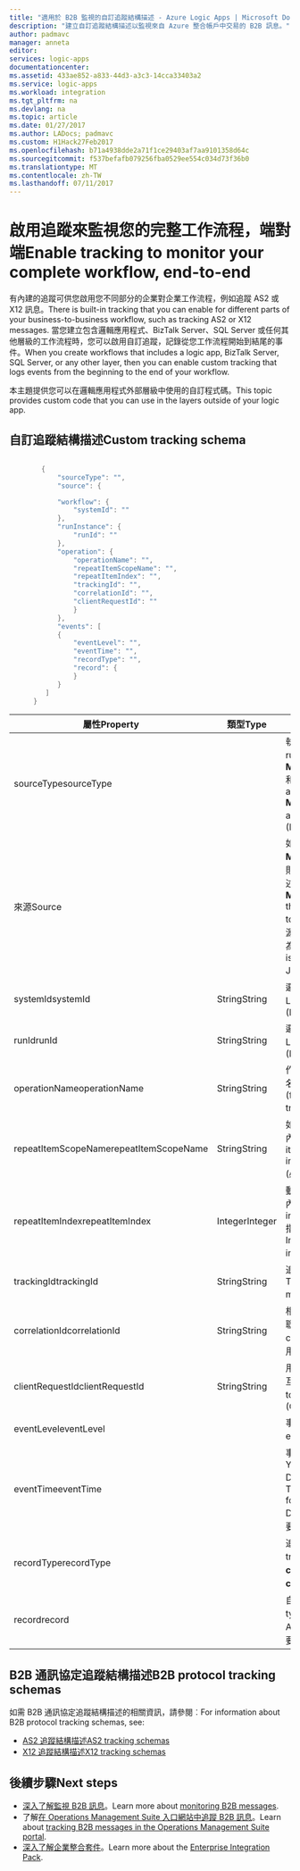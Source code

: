 ```yaml
---
title: "適用於 B2B 監視的自訂追蹤結構描述 - Azure Logic Apps | Microsoft Docs"
description: "建立自訂追蹤結構描述以監視來自 Azure 整合帳戶中交易的 B2B 訊息。"
author: padmavc
manager: anneta
editor: 
services: logic-apps
documentationcenter: 
ms.assetid: 433ae852-a833-44d3-a3c3-14cca33403a2
ms.service: logic-apps
ms.workload: integration
ms.tgt_pltfrm: na
ms.devlang: na
ms.topic: article
ms.date: 01/27/2017
ms.author: LADocs; padmavc
ms.custom: H1Hack27Feb2017
ms.openlocfilehash: b71a4938dde2a71f1ce29403af7aa9101358d64c
ms.sourcegitcommit: f537befafb079256fba0529ee554c034d73f36b0
ms.translationtype: MT
ms.contentlocale: zh-TW
ms.lasthandoff: 07/11/2017
---
```

# <a name="enable-tracking-to-monitor-your-complete-workflow-end-to-end"></a><span data-ttu-id="1f38c-103">啟用追蹤來監視您的完整工作流程，端對端</span><span class="sxs-lookup"><span data-stu-id="1f38c-103">Enable tracking to monitor your complete workflow, end-to-end</span></span>
<span data-ttu-id="1f38c-104">有內建的追蹤可供您啟用您不同部分的企業對企業工作流程，例如追蹤 AS2 或 X12 訊息。</span><span class="sxs-lookup"><span data-stu-id="1f38c-104">There is built-in tracking that you can enable for different parts of your business-to-business workflow, such as tracking AS2 or X12 messages.</span></span> <span data-ttu-id="1f38c-105">當您建立包含邏輯應用程式、BizTalk Server、SQL Server 或任何其他層級的工作流程時，您可以啟用自訂追蹤，記錄從您工作流程開始到結尾的事件。</span><span class="sxs-lookup"><span data-stu-id="1f38c-105">When you create workflows that includes a logic app, BizTalk Server, SQL Server, or any other layer, then you can enable custom tracking that logs events from the beginning to the end of your workflow.</span></span> 

<span data-ttu-id="1f38c-106">本主題提供您可以在邏輯應用程式外部層級中使用的自訂程式碼。</span><span class="sxs-lookup"><span data-stu-id="1f38c-106">This topic provides custom code that you can use in the layers outside of your logic app.</span></span> 

## <a name="custom-tracking-schema"></a><span data-ttu-id="1f38c-107">自訂追蹤結構描述</span><span class="sxs-lookup"><span data-stu-id="1f38c-107">Custom tracking schema</span></span>
````java

        {
            "sourceType": "",
            "source": {

            "workflow": {
                "systemId": ""
            },
            "runInstance": {
                "runId": ""
            },
            "operation": {
                "operationName": "",
                "repeatItemScopeName": "",
                "repeatItemIndex": "",
                "trackingId": "",
                "correlationId": "",
                "clientRequestId": ""
                }
            },
            "events": [
            {
                "eventLevel": "",
                "eventTime": "",
                "recordType": "",
                "record": {                
                }
            }
         ]
      }

````

| <span data-ttu-id="1f38c-108">屬性</span><span class="sxs-lookup"><span data-stu-id="1f38c-108">Property</span></span> | <span data-ttu-id="1f38c-109">類型</span><span class="sxs-lookup"><span data-stu-id="1f38c-109">Type</span></span> | <span data-ttu-id="1f38c-110">說明</span><span class="sxs-lookup"><span data-stu-id="1f38c-110">Description</span></span> |
| --- | --- | --- |
| <span data-ttu-id="1f38c-111">sourceType</span><span class="sxs-lookup"><span data-stu-id="1f38c-111">sourceType</span></span> |   | <span data-ttu-id="1f38c-112">執行來源的類型。</span><span class="sxs-lookup"><span data-stu-id="1f38c-112">Type of the run source.</span></span> <span data-ttu-id="1f38c-113">允許的值為 **Microsoft.Logic/workflows** 和 **custom**。</span><span class="sxs-lookup"><span data-stu-id="1f38c-113">Allowed values are **Microsoft.Logic/workflows** and **custom**.</span></span> <span data-ttu-id="1f38c-114">(必要)</span><span class="sxs-lookup"><span data-stu-id="1f38c-114">(Mandatory)</span></span> |
| <span data-ttu-id="1f38c-115">來源</span><span class="sxs-lookup"><span data-stu-id="1f38c-115">Source</span></span> |   | <span data-ttu-id="1f38c-116">如果來源類型是 **Microsoft.Logic/workflows**，則來源資訊必須遵循此結構描述。</span><span class="sxs-lookup"><span data-stu-id="1f38c-116">If the source type is **Microsoft.Logic/workflows**, the source information needs to follow this schema.</span></span> <span data-ttu-id="1f38c-117">如果來源類型為 **custom**，則結構描述為 JToken。</span><span class="sxs-lookup"><span data-stu-id="1f38c-117">If the source type is **custom**, the schema is a JToken.</span></span> <span data-ttu-id="1f38c-118">(必要)</span><span class="sxs-lookup"><span data-stu-id="1f38c-118">(Mandatory)</span></span> |
| <span data-ttu-id="1f38c-119">systemId</span><span class="sxs-lookup"><span data-stu-id="1f38c-119">systemId</span></span> | <span data-ttu-id="1f38c-120">String</span><span class="sxs-lookup"><span data-stu-id="1f38c-120">String</span></span> | <span data-ttu-id="1f38c-121">邏輯應用程式系統識別碼。</span><span class="sxs-lookup"><span data-stu-id="1f38c-121">Logic app system ID.</span></span> <span data-ttu-id="1f38c-122">(必要)</span><span class="sxs-lookup"><span data-stu-id="1f38c-122">(Mandatory)</span></span> |
| <span data-ttu-id="1f38c-123">runId</span><span class="sxs-lookup"><span data-stu-id="1f38c-123">runId</span></span> | <span data-ttu-id="1f38c-124">String</span><span class="sxs-lookup"><span data-stu-id="1f38c-124">String</span></span> | <span data-ttu-id="1f38c-125">邏輯應用程式執行識別碼。</span><span class="sxs-lookup"><span data-stu-id="1f38c-125">Logic app run ID.</span></span> <span data-ttu-id="1f38c-126">(必要)</span><span class="sxs-lookup"><span data-stu-id="1f38c-126">(Mandatory)</span></span> |
| <span data-ttu-id="1f38c-127">operationName</span><span class="sxs-lookup"><span data-stu-id="1f38c-127">operationName</span></span> | <span data-ttu-id="1f38c-128">String</span><span class="sxs-lookup"><span data-stu-id="1f38c-128">String</span></span> | <span data-ttu-id="1f38c-129">作業 (例如動作或觸發程序) 的名稱。</span><span class="sxs-lookup"><span data-stu-id="1f38c-129">Name of the operation (for example, action or trigger).</span></span> <span data-ttu-id="1f38c-130">(必要)</span><span class="sxs-lookup"><span data-stu-id="1f38c-130">(Mandatory)</span></span> |
| <span data-ttu-id="1f38c-131">repeatItemScopeName</span><span class="sxs-lookup"><span data-stu-id="1f38c-131">repeatItemScopeName</span></span> | <span data-ttu-id="1f38c-132">String</span><span class="sxs-lookup"><span data-stu-id="1f38c-132">String</span></span> | <span data-ttu-id="1f38c-133">如果動作在 `foreach`/`until` 迴圈內，重複項目名稱。</span><span class="sxs-lookup"><span data-stu-id="1f38c-133">Repeat item name if the action is inside a `foreach`/`until` loop.</span></span> <span data-ttu-id="1f38c-134">(必要)</span><span class="sxs-lookup"><span data-stu-id="1f38c-134">(Mandatory)</span></span> |
| <span data-ttu-id="1f38c-135">repeatItemIndex</span><span class="sxs-lookup"><span data-stu-id="1f38c-135">repeatItemIndex</span></span> | <span data-ttu-id="1f38c-136">Integer</span><span class="sxs-lookup"><span data-stu-id="1f38c-136">Integer</span></span> | <span data-ttu-id="1f38c-137">動作是否在 `foreach`/`until` 迴圈內。</span><span class="sxs-lookup"><span data-stu-id="1f38c-137">Whether the action is inside a `foreach`/`until` loop.</span></span> <span data-ttu-id="1f38c-138">指出重複的項目索引。</span><span class="sxs-lookup"><span data-stu-id="1f38c-138">Indicates the repeated item index.</span></span> <span data-ttu-id="1f38c-139">(必要)</span><span class="sxs-lookup"><span data-stu-id="1f38c-139">(Mandatory)</span></span> |
| <span data-ttu-id="1f38c-140">trackingId</span><span class="sxs-lookup"><span data-stu-id="1f38c-140">trackingId</span></span> | <span data-ttu-id="1f38c-141">String</span><span class="sxs-lookup"><span data-stu-id="1f38c-141">String</span></span> | <span data-ttu-id="1f38c-142">追蹤識別碼，使訊息相互關聯。</span><span class="sxs-lookup"><span data-stu-id="1f38c-142">Tracking ID, to correlate the messages.</span></span> <span data-ttu-id="1f38c-143">(選用)</span><span class="sxs-lookup"><span data-stu-id="1f38c-143">(Optional)</span></span> |
| <span data-ttu-id="1f38c-144">correlationId</span><span class="sxs-lookup"><span data-stu-id="1f38c-144">correlationId</span></span> | <span data-ttu-id="1f38c-145">String</span><span class="sxs-lookup"><span data-stu-id="1f38c-145">String</span></span> | <span data-ttu-id="1f38c-146">相互關連識別碼，使訊息相互關聯。</span><span class="sxs-lookup"><span data-stu-id="1f38c-146">Correlation ID, to correlate the messages.</span></span> <span data-ttu-id="1f38c-147">(選用)</span><span class="sxs-lookup"><span data-stu-id="1f38c-147">(Optional)</span></span> |
| <span data-ttu-id="1f38c-148">clientRequestId</span><span class="sxs-lookup"><span data-stu-id="1f38c-148">clientRequestId</span></span> | <span data-ttu-id="1f38c-149">String</span><span class="sxs-lookup"><span data-stu-id="1f38c-149">String</span></span> | <span data-ttu-id="1f38c-150">用戶端可以填入此值，使訊息相互關聯。</span><span class="sxs-lookup"><span data-stu-id="1f38c-150">Client can populate it to correlate messages.</span></span> <span data-ttu-id="1f38c-151">(選用)</span><span class="sxs-lookup"><span data-stu-id="1f38c-151">(Optional)</span></span> |
| <span data-ttu-id="1f38c-152">eventLevel</span><span class="sxs-lookup"><span data-stu-id="1f38c-152">eventLevel</span></span> |   | <span data-ttu-id="1f38c-153">事件的層級。</span><span class="sxs-lookup"><span data-stu-id="1f38c-153">Level of the event.</span></span> <span data-ttu-id="1f38c-154">(必要)</span><span class="sxs-lookup"><span data-stu-id="1f38c-154">(Mandatory)</span></span> |
| <span data-ttu-id="1f38c-155">eventTime</span><span class="sxs-lookup"><span data-stu-id="1f38c-155">eventTime</span></span> |   | <span data-ttu-id="1f38c-156">事件的時間，以 UTC 格式 YYYY-MM-DDTHH:MM:SS.00000Z。</span><span class="sxs-lookup"><span data-stu-id="1f38c-156">Time of the event, in UTC format YYYY-MM-DDTHH:MM:SS.00000Z.</span></span> <span data-ttu-id="1f38c-157">(必要)</span><span class="sxs-lookup"><span data-stu-id="1f38c-157">(Mandatory)</span></span> |
| <span data-ttu-id="1f38c-158">recordType</span><span class="sxs-lookup"><span data-stu-id="1f38c-158">recordType</span></span> |   | <span data-ttu-id="1f38c-159">追蹤記錄的類型。</span><span class="sxs-lookup"><span data-stu-id="1f38c-159">Type of the track record.</span></span> <span data-ttu-id="1f38c-160">允許的值為 **custom**。</span><span class="sxs-lookup"><span data-stu-id="1f38c-160">Allowed value is **custom**.</span></span> <span data-ttu-id="1f38c-161">(必要)</span><span class="sxs-lookup"><span data-stu-id="1f38c-161">(Mandatory)</span></span> |
| <span data-ttu-id="1f38c-162">record</span><span class="sxs-lookup"><span data-stu-id="1f38c-162">record</span></span> |   | <span data-ttu-id="1f38c-163">自訂記錄類型。</span><span class="sxs-lookup"><span data-stu-id="1f38c-163">Custom record type.</span></span> <span data-ttu-id="1f38c-164">允許的格式為 JToken。</span><span class="sxs-lookup"><span data-stu-id="1f38c-164">Allowed format is JToken.</span></span> <span data-ttu-id="1f38c-165">(必要)</span><span class="sxs-lookup"><span data-stu-id="1f38c-165">(Mandatory)</span></span> |

## <a name="b2b-protocol-tracking-schemas"></a><span data-ttu-id="1f38c-166">B2B 通訊協定追蹤結構描述</span><span class="sxs-lookup"><span data-stu-id="1f38c-166">B2B protocol tracking schemas</span></span>
<span data-ttu-id="1f38c-167">如需 B2B 通訊協定追蹤結構描述的相關資訊，請參閱︰</span><span class="sxs-lookup"><span data-stu-id="1f38c-167">For information about B2B protocol tracking schemas, see:</span></span>
* [<span data-ttu-id="1f38c-168">AS2 追蹤結構描述</span><span class="sxs-lookup"><span data-stu-id="1f38c-168">AS2 tracking schemas</span></span>](../logic-apps/logic-apps-track-integration-account-as2-tracking-schemas.md)   
* [<span data-ttu-id="1f38c-169">X12 追蹤結構描述</span><span class="sxs-lookup"><span data-stu-id="1f38c-169">X12 tracking schemas</span></span>](logic-apps-track-integration-account-x12-tracking-schema.md)

## <a name="next-steps"></a><span data-ttu-id="1f38c-170">後續步驟</span><span class="sxs-lookup"><span data-stu-id="1f38c-170">Next steps</span></span>
* <span data-ttu-id="1f38c-171">[深入了解監視 B2B 訊息](logic-apps-monitor-b2b-message.md)。</span><span class="sxs-lookup"><span data-stu-id="1f38c-171">Learn more about [monitoring B2B messages](logic-apps-monitor-b2b-message.md).</span></span>   
* <span data-ttu-id="1f38c-172">了解[在 Operations Management Suite 入口網站中追蹤 B2B 訊息](../logic-apps/logic-apps-track-b2b-messages-omsportal.md)。</span><span class="sxs-lookup"><span data-stu-id="1f38c-172">Learn about [tracking B2B messages in the Operations Management Suite portal](../logic-apps/logic-apps-track-b2b-messages-omsportal.md).</span></span>
* <span data-ttu-id="1f38c-173">[深入了解企業整合套件](../logic-apps/logic-apps-enterprise-integration-overview.md)。</span><span class="sxs-lookup"><span data-stu-id="1f38c-173">Learn more about the [Enterprise Integration Pack](../logic-apps/logic-apps-enterprise-integration-overview.md).</span></span>
